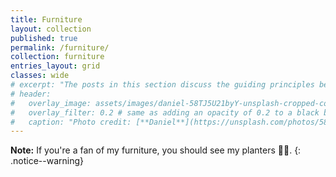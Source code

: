 ```yaml
---
title: Furniture
layout: collection
published: true
permalink: /furniture/
collection: furniture
entries_layout: grid
classes: wide
# excerpt: "The posts in this section discuss the guiding principles behind the Nihongo Journey framework. Think of these as the mindset underlying the site."
# header:
#   overlay_image: assets/images/daniel-58TJ5U21byY-unsplash-cropped-compressed.jpg
#   overlay_filter: 0.2 # same as adding an opacity of 0.2 to a black background
#   caption: "Photo credit: [**Daniel**](https://unsplash.com/photos/58TJ5U21byY)"
---
```

**Note:** If you're a fan of my furniture, you should see my planters 🌵😊. 
{: .notice--warning}